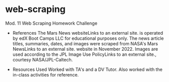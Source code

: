 # web-scraping
Mod. 11 Web Scraping Homework Challenge

- References
The Mars News websiteLinks to an external site. is operated by edX Boot Camps LLC for educational purposes only. The news article titles, summaries, dates, and images were scraped from NASA's Mars NewsLinks to an external site. website in November 2022. Images are used according to the JPL Image Use PolicyLinks to an external site., courtesy NASA/JPL-Caltech.

- Resources Used
Worked with TA's and a DV Tutor. Also worked with the in-class activities for reference.